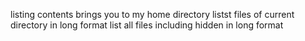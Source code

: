 listing contents
brings you to my home directory
listst files of current directory in long format
list all files including hidden in long format
